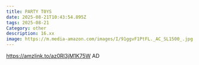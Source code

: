 ```yaml
---
title: PARTY T0YS
date: 2025-08-21T10:43:54.895Z
tags: 2025-08-21
Category: other
description: 16.xx
image: https://m.media-amazon.com/images/I/91ggvF1PtFL._AC_SL1500_.jpg
---
```

https://amzlink.to/az0Rl3jM1K75W
AD